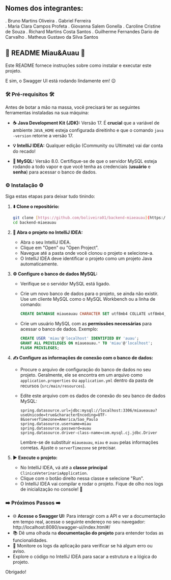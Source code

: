 ## Nomes dos integrantes:
. Bruno Martins Oliveira
. Gabriel Ferreira    
. Maria Clara Campos Profeta
. Giovanna Salem Gonella
. Caroline Cristine de Souza
. Richard Martins Costa Santos
. Guilherme Fernandes Dario de Carvalho
. Matheus Gustavo da Silva Santos

## 🚀 README Miau&Auau 🚀

Este README fornece instruções sobre como instalar e executar este projeto.

E sim, o Swagger UI está rodando lindamente em! 😉

### 🛠️ Pré-requisitos 🛠️

Antes de botar a mão na massa, você precisará ter as seguintes ferramentas instaladas na sua máquina:

* **☕ Java Development Kit (JDK):** Versão 17.
    É **crucial** que a variável de ambiente `JAVA_HOME` esteja configurada direitinho e que o comando `java -version` retorne a versão 17.

* **💡 IntelliJ IDEA:** Qualquer edição (Community ou Ultimate) vai dar conta do recado!

* **🐬 MySQL:** Versão 8.0.
    Certifique-se de que o servidor MySQL esteja rodando a todo vapor e que você tenha as credenciais (**usuário** e **senha**) para acessar o banco de dados.

### ⚙️ Instalação ⚙️

Siga estas etapas para deixar tudo tinindo:

1.  **⬇️ Clone o repositório:**

    ```bash
    git clone [https://github.com/boliveira01/backend-miaeauau](https://github.com/boliveira01/backend-miaeauau)
    cd backend-miaeauau
    ```

2.  **📂 Abra o projeto no IntelliJ IDEA:**

    * Abra o seu IntelliJ IDEA.
    * Clique em "Open" ou "Open Project".
    * Navegue até a pasta onde você clonou o projeto e selecione-a.
    * O IntelliJ IDEA deve identificar o projeto como um projeto Java automaticamente.

3.  **⚙️ Configure o banco de dados MySQL:**

    * Verifique se o servidor MySQL está ligado.

    * Crie um novo banco de dados para o projeto, se ainda não existir. Use um cliente MySQL como o MySQL Workbench ou a linha de comando:

        ```sql
        CREATE DATABASE miaueauau CHARACTER SET utf8mb4 COLLATE utf8mb4_unicode_ci;
        ```

    * Crie um usuário MySQL com as **permissões necessárias** para acessar o banco de dados. Exemplo:

        ```sql
        CREATE USER 'miau'@'localhost' IDENTIFIED BY 'auau';
        GRANT ALL PRIVILEGES ON miaueauau.* TO 'miau'@'localhost';
        FLUSH PRIVILEGES;
        ```

4.  **✍️ Configure as informações de conexão com o banco de dados:**

    * Procure o arquivo de configuração do banco de dados no seu projeto. Geralmente, ele se encontra em um arquivo como `application.properties` ou `application.yml` dentro da pasta de recursos (`src/main/resources`).

    * Edite este arquivo com os dados de conexão do seu banco de dados MySQL:

        ```properties
        spring.datasource.url=jdbc:mysql://localhost:3306/miaueauau?useUnicode=true&characterEncoding=UTF-8&serverTimezone=America/Sao_Paulo
        spring.datasource.username=miau
        spring.datasource.password=auau
        spring.datasource.driver-class-name=com.mysql.cj.jdbc.Driver
        ```

        Lembre-se de substituir `miaueauau`, `miau` e `auau` pelas informações corretas. Ajuste o `serverTimezone` se precisar.

5.  **▶️ Execute o projeto:**

    * No IntelliJ IDEA, vá até a **classe principal** `ClinicaVeterinariaApplication`.
    * Clique com o botão direito nessa classe e selecione "Run".
    * O IntelliJ IDEA vai compilar e rodar o projeto. Fique de olho nos logs de inicialização no console! 👀

### ➡️ Próximos Passos ➡️

* 🌐 **Acesse o Swagger UI:** Para interagir com a API e ver a documentação em tempo real, acesse o seguinte endereço no seu navegador: http://localhost:8080/swagger-ui/index.html#/
* 📚 Dê uma olhada na **documentação do projeto** para entender todas as funcionalidades.
* 🧐 Monitore os logs da aplicação para verificar se há algum erro ou aviso.
* Explore o código no IntelliJ IDEA para sacar a estrutura e a lógica do projeto.

Obrigado!
